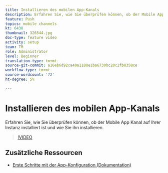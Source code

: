 ```yaml
---
title: Installieren des mobilen App-Kanals
description: Erfahren Sie, wie Sie überprüfen können, ob der Mobile App Kanal auf Ihrer Instanz installiert ist und wie Sie ihn installieren.
feature: Push
topics: mobile channels
kt: 6438
thumbnail: 326544.jpg
doc-type: feature video
activity: setup
team: TM
role: Administrator
level: Beginner
translation-type: tm+mt
source-git-commit: a16eb6d92ca40a1188e1ba6730bc28c2fb8358ce
workflow-type: tm+mt
source-wordcount: '72'
ht-degree: 5%

---
```



# Installieren des mobilen App-Kanals

Erfahren Sie, wie Sie überprüfen können, ob der Mobile App Kanal auf Ihrer Instanz installiert ist und wie Sie ihn installieren.

>[!VIDEO](https://video.tv.adobe.com/v/326544?quality=12)

## Zusätzliche Ressourcen

* [Erste Schritte mit der App-Konfiguration (Dokumentation)](https://experienceleague.adobe.com/docs/campaign-classic/using/sending-messages/sending-push-notifications/configure-the-mobile-app/get-started-app-config.html?lang=en#installing-package-ios)
